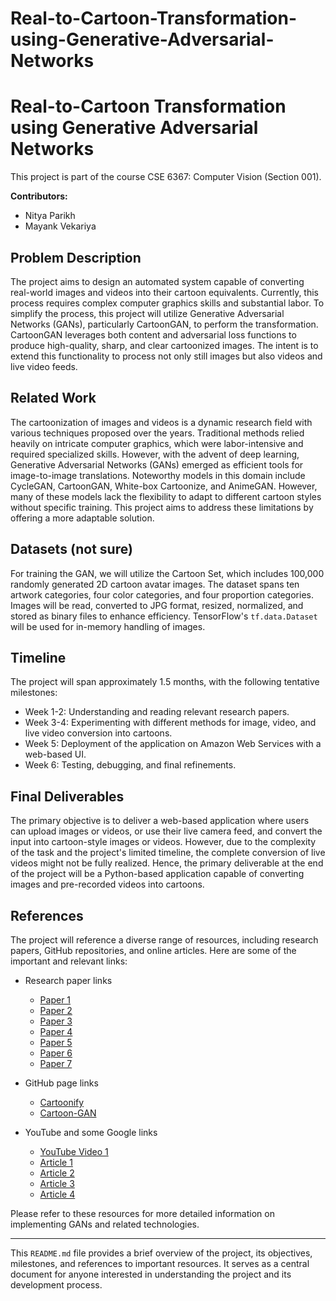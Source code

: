 # Real-to-Cartoon-Transformation-using-Generative-Adversarial-Networks

# Real-to-Cartoon Transformation using Generative Adversarial Networks

This project is part of the course CSE 6367: Computer Vision (Section 001).

**Contributors:**
- Nitya Parikh
- Mayank Vekariya

## Problem Description

The project aims to design an automated system capable of converting real-world images and videos into their cartoon equivalents. Currently, this process requires complex computer graphics skills and substantial labor. To simplify the process, this project will utilize Generative Adversarial Networks (GANs), particularly CartoonGAN, to perform the transformation. CartoonGAN leverages both content and adversarial loss functions to produce high-quality, sharp, and clear cartoonized images. The intent is to extend this functionality to process not only still images but also videos and live video feeds.

## Related Work

The cartoonization of images and videos is a dynamic research field with various techniques proposed over the years. Traditional methods relied heavily on intricate computer graphics, which were labor-intensive and required specialized skills. However, with the advent of deep learning, Generative Adversarial Networks (GANs) emerged as efficient tools for image-to-image translations. Noteworthy models in this domain include CycleGAN, CartoonGAN, White-box Cartoonize, and AnimeGAN. However, many of these models lack the flexibility to adapt to different cartoon styles without specific training. This project aims to address these limitations by offering a more adaptable solution.

## Datasets (not sure)

For training the GAN, we will utilize the Cartoon Set, which includes 100,000 randomly generated 2D cartoon avatar images. The dataset spans ten artwork categories, four color categories, and four proportion categories. Images will be read, converted to JPG format, resized, normalized, and stored as binary files to enhance efficiency. TensorFlow's `tf.data.Dataset` will be used for in-memory handling of images.

## Timeline

The project will span approximately 1.5 months, with the following tentative milestones:

- Week 1-2: Understanding and reading relevant research papers.
- Week 3-4: Experimenting with different methods for image, video, and live video conversion into cartoons.
- Week 5: Deployment of the application on Amazon Web Services with a web-based UI.
- Week 6: Testing, debugging, and final refinements.

## Final Deliverables

The primary objective is to deliver a web-based application where users can upload images or videos, or use their live camera feed, and convert the input into cartoon-style images or videos. However, due to the complexity of the task and the project's limited timeline, the complete conversion of live videos might not be fully realized. Hence, the primary deliverable at the end of the project will be a Python-based application capable of converting images and pre-recorded videos into cartoons.

## References

The project will reference a diverse range of resources, including research papers, GitHub repositories, and online articles. Here are some of the important and relevant links:

- Research paper links
  - [Paper 1](https://www.irjet.net/archives/V7/i1/IRJET-V7I1376.pdf)
  - [Paper 2](https://www.irjet.net/archives/V8/i4/PIT/ICIETET-45.pdf)
  - [Paper 3](https://openaccess.thecvf.com/content_cvpr_2018/papers/Chen_CartoonGAN_Generative_Adversarial_CVPR_2018_paper.pdf)
  - [Paper 4](https://www.academia.edu/44055638/IRJET_Transformation_of_Realistic_Images_and_Videos_into_Cartoon_Images_and_Video_using_GAN)
  - [Paper 5](https://www.sciencedirect.com/science/article/pii/S004579062200790X)
  - [Paper 6](https://cg.cs.tsinghua.edu.cn/people/~Yongjin/GAN-based_Multi-Style_Photo_Cartoonization.pdf)
  - [Paper 7](https://arxiv.org/abs/1811.00222)

- GitHub page links
  - [Cartoonify](https://github.com/ahmedbesbes/cartoonify)
  - [Cartoon-GAN](https://github.com/FilipAndersson245/cartoon-gan)

- YouTube and some Google links
  - [YouTube Video 1](https://www.youtube.com/watch?v=R86zP6Hf4Hk)
  - [Article 1](https://towardsdatascience.com/how-to-build-and-deploy-a-serverless-machine-learning-app-on-aws-1468cf7ef5cb)
  - [Article 2](https://www.techrxiv.org/articles/preprint/IMAGE-TO-IMAGE_TRANSLATION_FOR_ANIMATION_USING_OPENCV_AND_GAN/21770039/1)
  - [Article 3](https://medium.com/what-is-artificial-intelligence/this-ai-can-cartoonize-any-picture-or-video-you-feed-it-paper-introduction-results-examples-d7e400d8c3e8)
  - [Article 4](https://www.andrew.cmu.edu/course/16-726/projects/cliveg/project/)

Please refer to these resources for more detailed information on implementing GANs and related technologies.

---

This `README.md` file provides a brief overview of the project, its objectives, milestones, and references to important resources. It serves as a central document for anyone interested in understanding the project and its development process.
